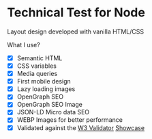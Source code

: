# Technical Test for Node

Layout design developed with vanilla HTML/CSS

What I use?

- [x] Semantic HTML
- [x] CSS variables
- [x] Media queries
- [x] First mobile design
- [x] Lazy loading images
- [x] OpenGraph SEO
- [x] OpenGraph SEO Image
- [x] JSON-LD Micro data SEO
- [x] WEBP Images for better performance
- [x] Validated against the [W3 Validator](https://validator.w3.org/nu/?doc=https%3A%2F%2Fmax131.github.io%2Fnodo-tech-test%2F)
[Showcase](https://max131.github.io/node-tech-test)
